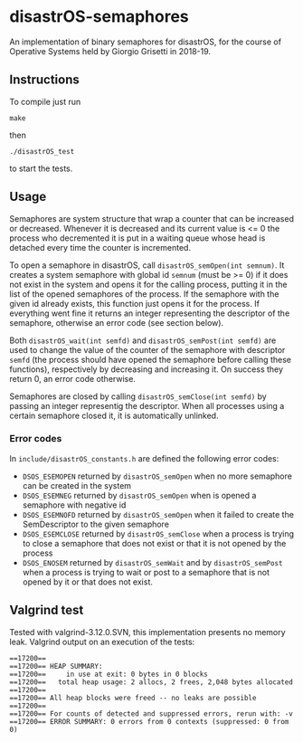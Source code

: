 # disastrOS-semaphores
An implementation of binary semaphores for disastrOS, for the course of Operative Systems held by Giorgio Grisetti in 2018-19.

## Instructions

To compile just run
```
make
```
then
```
./disastrOS_test
```
to start the tests.

## Usage

Semaphores are system structure that wrap a counter that can be increased or decreased. Whenever it is decreased and its current value is <= 0 the process who decremented it is put in a waiting queue whose head is detached every time the counter is incremented.

To open a semaphore in disastrOS, call `disastrOS_semOpen(int semnum)`. It creates a system semaphore with global id `semnum` (must be >= 0) if it does not exist in the system and opens it for the calling process, putting it in the list of the opened semaphores of the process. If the semaphore with the given id already exists, this function just opens it for the process. If everything went fine it returns an integer representing the descriptor of the semaphore, otherwise an error code (see section below).

Both `disastrOS_wait(int semfd)` and `disastrOS_semPost(int semfd)` are used to change the value of the counter of the semaphore with descriptor `semfd` (the process should have opened the semaphore before calling these functions), respectively by decreasing and increasing it. On success they return 0, an error code otherwise.

Semaphores are closed by calling `disastrOS_semClose(int semfd)` by passing an integer representig the descriptor. When all processes using a certain semaphore closed it, it is automatically unlinked.

### Error codes

In `include/disastrOS_constants.h` are defined the following error codes:

- `DSOS_ESEMOPEN` returned by `disastrOS_semOpen` when no more semaphore can be created in the system
- `DSOS_ESEMNEG` returned by `disastrOS_semOpen` when is opened a semaphore with negative id
- `DSOS_ESEMNOFD` returned by `disastrOS_semOpen` when it failed to create the SemDescriptor to the given semaphore
- `DSOS_ESEMCLOSE` returned by `disastrOS_semClose` when a process is trying to close a semaphore that does not exist or that it is not opened by the process
- `DSOS_ENOSEM` returned by `disastrOS_semWait` and by `disastrOS_semPost` when a process is trying to wait or post to a semaphore that is not opened by it or that does not exist.

## Valgrind test

Tested with valgrind-3.12.0.SVN, this implementation presents no memory leak. Valgrind output on an execution of the tests:

```
==17200== 
==17200== HEAP SUMMARY:
==17200==     in use at exit: 0 bytes in 0 blocks
==17200==   total heap usage: 2 allocs, 2 frees, 2,048 bytes allocated
==17200== 
==17200== All heap blocks were freed -- no leaks are possible
==17200== 
==17200== For counts of detected and suppressed errors, rerun with: -v
==17200== ERROR SUMMARY: 0 errors from 0 contexts (suppressed: 0 from 0)
```


